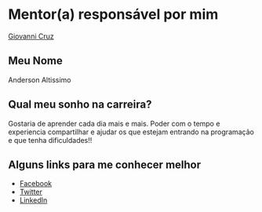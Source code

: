 # Mentor(a) responsável por mim

[Giovanni Cruz](/mentors/profiles/giovannicruz97.md)

## Meu Nome

Anderson Altissimo

## Qual meu sonho na carreira?

Gostaria de aprender cada dia mais e mais.
Poder com o tempo e experiencia compartilhar e 
ajudar os que estejam entrando na programação e que tenha dificuldades!!

## Alguns links para me conhecer melhor

- [Facebook](https://www.facebook.com/people/Anderson-Altissimo/100004568926089)
- [Twitter](https://twitter.com/ander_altissimo)
- [LinkedIn](https://www.linkedin.com/in/andersonaltissimo/)